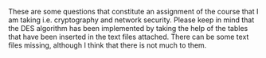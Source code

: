 These are some questions that constitute an assignment of the course that I am taking i.e. cryptography and network security.
Please keep in mind that the DES algorithm has been implemented by taking the help of the tables that have been inserted in the text files attached. There can be some text files missing, although I think that there is not much to them.
